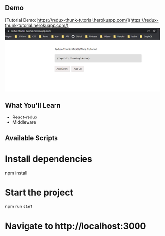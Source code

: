 
## Demo
[Tutorial Demo: https://redux-thunk-tutorial.herokuapp.com/](https://redux-thunk-tutorial.herokuapp.com/)
![Screenshot](https://github.com/wasilahmad/redux-thunk-tutorial/blob/master/public/redux-thunk-middleware-tutorial.png 'Tutorial Screenshot')


## What You'll Learn
-   React-redux
-   Middleware


## Available Scripts

# Install dependencies
npm install

# Start the project
npm run start

# Navigate to http://localhost:3000

